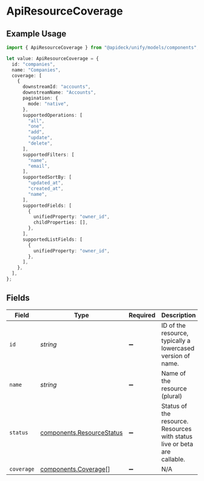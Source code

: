 # ApiResourceCoverage

## Example Usage

```typescript
import { ApiResourceCoverage } from "@apideck/unify/models/components";

let value: ApiResourceCoverage = {
  id: "companies",
  name: "Companies",
  coverage: [
    {
      downstreamId: "accounts",
      downstreamName: "Accounts",
      pagination: {
        mode: "native",
      },
      supportedOperations: [
        "all",
        "one",
        "add",
        "update",
        "delete",
      ],
      supportedFilters: [
        "name",
        "email",
      ],
      supportedSortBy: [
        "updated_at",
        "created_at",
        "name",
      ],
      supportedFields: [
        {
          unifiedProperty: "owner_id",
          childProperties: [],
        },
      ],
      supportedListFields: [
        {
          unifiedProperty: "owner_id",
        },
      ],
    },
  ],
};
```

## Fields

| Field                                                                    | Type                                                                     | Required                                                                 | Description                                                              | Example                                                                  |
| ------------------------------------------------------------------------ | ------------------------------------------------------------------------ | ------------------------------------------------------------------------ | ------------------------------------------------------------------------ | ------------------------------------------------------------------------ |
| `id`                                                                     | *string*                                                                 | :heavy_minus_sign:                                                       | ID of the resource, typically a lowercased version of name.              | companies                                                                |
| `name`                                                                   | *string*                                                                 | :heavy_minus_sign:                                                       | Name of the resource (plural)                                            | Companies                                                                |
| `status`                                                                 | [components.ResourceStatus](../../models/components/resourcestatus.md)   | :heavy_minus_sign:                                                       | Status of the resource. Resources with status live or beta are callable. |                                                                          |
| `coverage`                                                               | [components.Coverage](../../models/components/coverage.md)[]             | :heavy_minus_sign:                                                       | N/A                                                                      |                                                                          |
